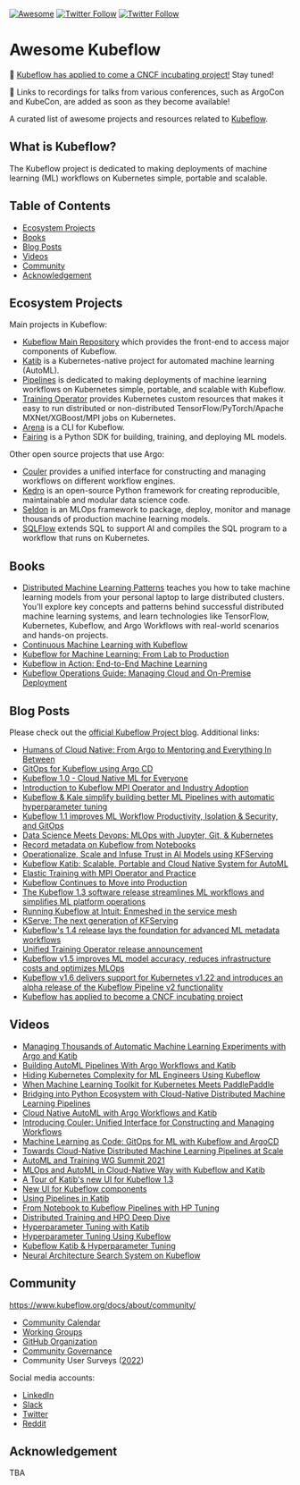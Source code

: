[![Awesome](https://cdn.rawgit.com/sindresorhus/awesome/d7305f38d29fed78fa85652e3a63e154dd8e8829/media/badge.svg)](https://github.com/terrytangyuan/awesome-kubeflow) [![Twitter Follow](https://img.shields.io/twitter/follow/kubeflow?style=social)](https://twitter.com/kubeflow) [![Twitter Follow](https://img.shields.io/twitter/follow/TerryTangYuan?style=social)](https://twitter.com/TerryTangYuan)

# Awesome Kubeflow

🎉 [Kubeflow has applied to come a CNCF incubating project!](https://blog.kubeflow.org/kubeflow-applied-cncf-incubating/) Stay tuned!

🔔 Links to recordings for talks from various conferences, such as ArgoCon and KubeCon, are added as soon as they become available!

A curated list of awesome projects and resources related to [Kubeflow](https://www.kubeflow.org/).

## What is Kubeflow?

The Kubeflow project is dedicated to making deployments of machine learning (ML) workflows on Kubernetes simple, portable and scalable.


## Table of Contents

<!-- MarkdownTOC depth=4 -->

  - [Ecosystem Projects](#ecosystem-projects)
  - [Books](#books)
  - [Blog Posts](#blog-posts)
  - [Videos](#videos)
  - [Community](#community)
  - [Acknowledgement](#acknowledgement)

<!-- /MarkdownTOC -->


<a name="ecosystem-projects" />

## Ecosystem Projects

Main projects in Kubeflow:

* [Kubeflow Main Repository](https://github.com/kubeflow/kubeflow) which provides the front-end to access major components of Kubeflow.
* [Katib](https://github.com/kubeflow/katib) is a Kubernetes-native project for automated machine learning (AutoML).
* [Pipelines](https://github.com/kubeflow/pipelines) is dedicated to making deployments of machine learning workflows on Kubernetes simple, portable, and scalable with Kubeflow.
* [Training Operator](https://github.com/kubeflow/training-operator) provides Kubernetes custom resources that makes it easy to run distributed or non-distributed TensorFlow/PyTorch/Apache MXNet/XGBoost/MPI jobs on Kubernetes.
* [Arena](https://github.com/kubeflow/arena) is a CLI for Kubeflow.
* [Fairing](https://github.com/kubeflow/fairing) is a Python SDK for building, training, and deploying ML models.


Other open source projects that use Argo:

* [Couler](https://github.com/couler-proj/couler) provides a unified interface for constructing and managing workflows on different workflow engines.
* [Kedro](https://github.com/quantumblacklabs/kedro) is an open-source Python framework for creating reproducible, maintainable and modular data science code.
* [Seldon](https://github.com/SeldonIO/seldon-core) is an MLOps framework to package, deploy, monitor and manage thousands of production machine learning models.
* [SQLFlow](https://github.com/sql-machine-learning/sqlflow) extends SQL to support AI and compiles the SQL program to a workflow that runs on Kubernetes.

<a name="books" />

## Books

* [Distributed Machine Learning Patterns](https://github.com/terrytangyuan/distributed-ml-patterns) teaches you how to take machine learning models from your personal laptop to large distributed clusters. You’ll explore key concepts and patterns behind successful distributed machine learning systems, and learn technologies like TensorFlow, Kubernetes, Kubeflow, and Argo Workflows with real-world scenarios and hands-on projects.
* [Continuous Machine Learning with Kubeflow](https://a.co/d/fT6sikP)
* [Kubeflow for Machine Learning: From Lab to Production](https://a.co/d/0cQbySP)
* [Kubeflow in Action: End-to-End Machine Learning](https://www.manning.com/books/kubeflow-in-action-book-cx)
* [Kubeflow Operations Guide: Managing Cloud and On-Premise Deployment](https://a.co/d/4R4CJOm)


<a name="blogs" />

## Blog Posts

Please check out the [official Kubeflow Project blog](https://blog.kubeflow.org/). Additional links:

* [Humans of Cloud Native: From Argo to Mentoring and Everything In Between](https://www.cncf.io/humans-of-cloud-native/yuan-tang-from-argo-to-mentoring-and-everything-in-between/)
* [GitOps for Kubeflow using Argo CD](https://v0-6.kubeflow.org/docs/use-cases/gitops-for-kubeflow/)
* [Kubeflow 1.0 - Cloud Native ML for Everyone](https://blog.kubeflow.org/releases/2020/03/02/kubeflow-1-0-cloud-native-ml-for-everyone.html)
* [Introduction to Kubeflow MPI Operator and Industry Adoption](https://terrytangyuan.github.io/2020/03/17/introduction-to-kubeflow-mpi-operator-and-industry-adoption/)
* [Kubeflow & Kale simplify building better ML Pipelines with automatic hyperparameter tuning](https://blog.kubeflow.org/integrations/2020/07/10/kubeflow-kale.html)
* [Kubeflow 1.1 improves ML Workflow Productivity, Isolation & Security, and GitOps](https://blog.kubeflow.org/release/official/2020/07/31/kubeflow-1.1-blog-post.html)
* [Data Science Meets Devops: MLOps with Jupyter, Git, & Kubernetes](https://blog.kubeflow.org/mlops/)
* [Record metadata on Kubeflow from Notebooks](https://blog.kubeflow.org/jupyter/2020/10/01/lineage.html)
* [Operationalize, Scale and Infuse Trust in AI Models using KFServing](https://blog.kubeflow.org/release/official/2021/03/08/kfserving-0.5.html)
* [Kubeflow Katib: Scalable, Portable and Cloud Native System for AutoML](https://blog.kubeflow.org/katib/)
* [Elastic Training with MPI Operator and Practice](https://blog.kubeflow.org/elastic%20training/operators/2021/03/15/elastic-training.html)
* [Kubeflow Continues to Move into Production](https://blog.kubeflow.org/kubeflow-continues-to-move-to-production)
* [The Kubeflow 1.3 software release streamlines ML workflows and simplifies ML platform operations](https://blog.kubeflow.org/kubeflow-1.3-release/)
* [Running Kubeflow at Intuit: Enmeshed in the service mesh](https://blog.kubeflow.org/running-kubeflow-at-intuit/)
* [KServe: The next generation of KFServing](https://blog.kubeflow.org/release/official/2021/09/27/kfserving-transition.html)
* [Kubeflow's 1.4 release lays the foundation for advanced ML metadata workflows](https://blog.kubeflow.org/kubeflow-1.4-release/)
* [Unified Training Operator release announcement](https://blog.kubeflow.org/unified-training-operator-1.3-release/)
* [Kubeflow v1.5 improves ML model accuracy, reduces infrastructure costs and optimizes MLOps](https://blog.kubeflow.org/kubeflow-1.5-release/)
* [Kubeflow v1.6 delivers support for Kubernetes v1.22 and introduces an alpha release of the Kubeflow Pipeline v2 functionality](https://blog.kubeflow.org/kubeflow-1.6-release/)
* [Kubeflow has applied to become a CNCF incubating project](https://blog.kubeflow.org/kubeflow-applied-cncf-incubating/)


<a name="videos" />

## Videos

* [Managing Thousands of Automatic Machine Learning Experiments with Argo and Katib](https://youtu.be/0jBNXZjQ01I)
* [Building AutoML Pipelines With Argo Workflows and Katib](https://youtu.be/d8o7fEd8l2g)
* [Hiding Kubernetes Complexity for ML Engineers Using Kubeflow](https://docs.google.com/presentation/d/1Fepo9TUgbsO7YpxenCq17Y9KKQU_VgqYjAVBFWAFIU4/edit?usp=sharing)
* [When Machine Learning Toolkit for Kubernetes Meets PaddlePaddle](https://github.com/terrytangyuan/public-talks/tree/main/talks/when-machine-learning-toolkit-for-kubernetes-meets-paddlepaddle-wave-summit-2021)
* [Bridging into Python Ecosystem with Cloud-Native Distributed Machine Learning Pipelines](https://github.com/terrytangyuan/public-talks/tree/main/talks/bridging-into-python-ecosystem-with-cloud-native-distributed-machine-learning-pipelines-argocon-2021)
* [Cloud Native AutoML with Argo Workflows and Katib](https://youtu.be/KjHqmS4gIxM?t=181)
* [Introducing Couler: Unified Interface for Constructing and Managing Workflows](https://github.com/terrytangyuan/public-talks/tree/main/talks/introducing-couler-unified-interface-for-constructing-and-managing-workflows-argo-workflows-community-meeting)
* [Machine Learning as Code: GitOps for ML with Kubeflow and ArgoCD](https://www.youtube.com/watch?v=VXrGp5er1ZE&t=0s&index=135&list=PLj6h78yzYM2PZf9eA7bhWnIh_mK1vyOfU)
* [Towards Cloud-Native Distributed Machine Learning Pipelines at Scale](https://github.com/terrytangyuan/public-talks/tree/main/talks/towards-cloud-native-distributed-machine-learning-pipelines-at-scale-pydata-global-2021)
* [AutoML and Training WG Summit 2021](https://youtube.com/playlist?list=PL2gwy7BdKoGd9HQBCz1iC7vyFVN7Wa9N2)
* [MLOps and AutoML in Cloud-Native Way with Kubeflow and Katib](https://youtu.be/33VJ6KNBBvU)
* [A Tour of Katib's new UI for Kubeflow 1.3](https://youtu.be/1DtjB_boWcQ)
* [New UI for Kubeflow components](https://youtu.be/OKqx3IS2_G4)
* [Using Pipelines in Katib](https://youtu.be/BszcHMkGLgc)
* [From Notebook to Kubeflow Pipelines with HP Tuning](https://youtu.be/QK0NxhyADpM)
* [Distributed Training and HPO Deep Dive](https://youtu.be/KJFOlhD3L1E)
* [Hyperparameter Tuning with Katib](https://youtu.be/nIKVlosDvrc)
* [Hyperparameter Tuning Using Kubeflow](https://youtu.be/OkAoiA6A2Ac)
* [Kubeflow Katib & Hyperparameter Tuning](https://youtu.be/1PKH_D6zjoM)
* [Neural Architecture Search System on Kubeflow](https://youtu.be/WAK37UW7spo)


<a name="community" />

## Community

https://www.kubeflow.org/docs/about/community/

* [Community Calendar](https://www.kubeflow.org/docs/about/community/#kubeflow-community-calendars)
* [Working Groups](https://github.com/kubeflow/community/blob/master/wg-list.md)
* [GitHub Organization](https://github.com/kubeflow)
* [Community Governance](https://github.com/kubeflow/community/blob/master/wgs/wg-governance.md)
* Community User Surveys ([2022](https://blog.kubeflow.org/kubeflow-user-survey-2022/))

Social media accounts:

* [LinkedIn](https://www.linkedin.com/company/kubeflow/)
* [Slack](https://www.kubeflow.org/docs/about/community/#kubeflow-slack)
* [Twitter](https://twitter.com/kubeflow)
* [Reddit](https://www.reddit.com/r/kubeflow/)


<a name="acknowledgement" />

## Acknowledgement

TBA
